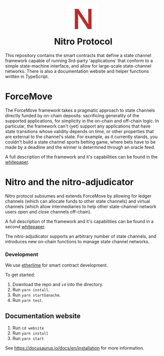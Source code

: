 <h1 align="center">
<div><img src="website/static/img/favicon.ico"> </div>
Nitro Protocol
</h1>
This repository contains the smart contracts that define a state channel framework capable of running 3rd-party
'applications' that conform to a simple state-machine interface, and allow for large-scale state-channel networks. There is also a documentation website and helper functions written in TypeScript.

# ForceMove

The ForceMove framework takes a pragmatic approach to state channels directly funded by on-chain deposits: sacrificing generality of the supported applications,
for simplicity in the on-chain and off-chain logic. In particular, the framework can't (yet) support
any applications that have state transitions whose validity depends on time, or other properties
that are external to the channel's state. For example, as it currently stands, you couldn't build
a state channel sports betting game, where bets have to be made by a deadline and the winner
is determined through an oracle feed.

A full description of the framework and it's capabilities can be found in the [whitepaper](https://magmo.com/force-move-games.pdf).

# Nitro and the nitro-adjudicator

Nitro protocol subsumes and extends ForceMove by allowing for ledger channels (which can allocate funds to other state channels) and virtual channels (which allow intermediaries to help other state-channel-network users open and close channels off-chain).

A full description of the framework and it's capabilities can be found in a second [whitepaper](https://eprint.iacr.org/2019/219).

The nitro-adjudicator supports an arbitrary number of state channels, and introduces new on-chain functions to manage state channel networks.

### Development

We use [etherlime](https://etherlime.gitbook.io/) for smart contract development.

To get started:

1. Download the repo and `cd` into the directory.
2. Run `yarn install`.
3. Run `yarn startGanache`.
4. Run `yarn test`.

## Documentation website

1. Run `cd website`
2. Run `yarn install`
3. Run `yarn start`

See https://docusaurus.io/docs/en/installation for more information.
